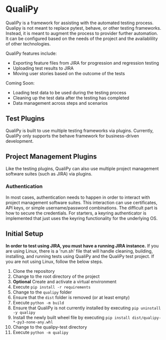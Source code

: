 # QualiPy
QualiPy is a framework for assisting with the automated testing process.  Qualipy is not meant to replace pytest, behave, or other testing frameworks.  Instead, it is meant to augment the process to provider further automation.  It can be configured based on the needs of the project and the availablility of other technologies.

QualiPy features include:
- Exporting feature files from JIRA for progression and regression testing
- Uploading test results to JIRA
- Moving user stories based on the outcome of the tests

Coming Soon:
- Loading test data to be used during the testing process
- Cleaning up the test data after the testing has completed
- Data management across steps and scenarios

## Test Plugins
QualiPy is built to use multiple testing frameworks via plugins.  Currently, QualiPy only supports the behave framework for business-driven development.

## Project Management Plugins
Like the testing plugins, QualiPy can also use multiple project management software suites (such as JIRA) via plugins.

### Authentication
In most cases, authentication needs to happen in order to interact with project management software suites.  This interaction can use certificates, API keys, or simple username/password combinations.  The difficult part is how to secure the credentials.  For starters, a keyring authenticator is implemented that just uses the keyring functionality for the underlying OS.

## Initial Setup
**In order to test using JIRA, you must have a running JIRA instance.**
If you are using Linux, there is a 'run.sh' file that will handle cleaning, building, installing, and running tests using QualiPy and the QualiPy test project.  If you are not using Linux, follow the below steps.

1. Clone the repository
1. Change to the root directory of the project
1. **Optional** Create and activate a virtual environment
1. Execute `pip install -r requirements`
1. Change to the `qualipy` folder
1. Ensure that the `dist` folder is removed (or at least empty)
1. Execute `python -m build`
1. Ensure that QualiPy is not currently installed by executing `pip uninstall -y qualipy`
1. Install the newly built wheel file by executing `pip install dist/qualipy-*-py3-none-any.whl`
1. Change to the qualipy-test directory
1. Execute `python -m qualipy`